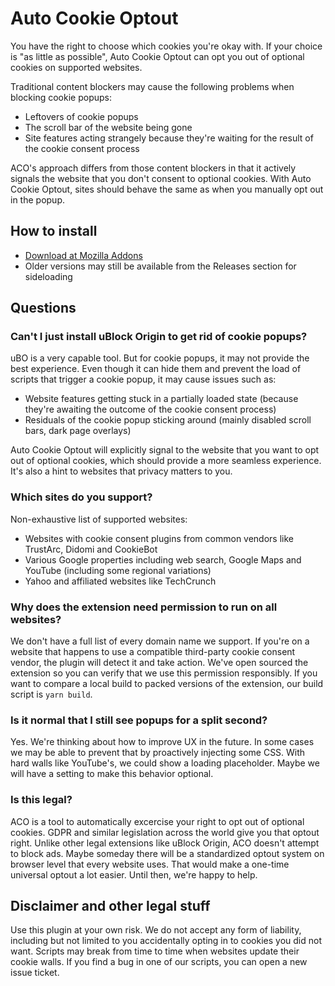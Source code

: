 # Auto Cookie Optout

You have the right to choose which cookies you're okay with. If your choice is "as little as possible", Auto Cookie Optout can opt you out of optional cookies on supported websites.

Traditional content blockers may cause the following problems when blocking cookie popups:
- Leftovers of cookie popups
- The scroll bar of the website being gone
- Site features acting strangely because they're waiting for the result of the cookie consent process

ACO's approach differs from those content blockers in that it actively signals the website that you don't consent to optional cookies. With Auto Cookie Optout, sites should behave the same as when you manually opt out in the popup.

## How to install
- [Download at Mozilla Addons](https://addons.mozilla.org/en-US/firefox/addon/auto-cookie-optout/)
- Older versions may still be available from the Releases section for sideloading

## Questions

### Can't I just install uBlock Origin to get rid of cookie popups?
uBO is a very capable tool. But for cookie popups, it may not provide the best experience. Even though it can hide them and prevent the load of scripts that trigger a cookie popup, it may cause issues such as:

- Website features getting stuck in a partially loaded state (because they're awaiting the outcome of the cookie consent process)
- Residuals of the cookie popup sticking around (mainly disabled scroll bars, dark page overlays)

Auto Cookie Optout will explicitly signal to the website that you want to opt out of optional cookies, which should provide a more seamless experience. It's also a hint to websites that privacy matters to you.

### Which sites do you support?
Non-exhaustive list of supported websites:

- Websites with cookie consent plugins from common vendors like TrustArc, Didomi and CookieBot
- Various Google properties including web search, Google Maps and YouTube (including some regional variations)
- Yahoo and affiliated websites like TechCrunch

### Why does the extension need permission to run on all websites?
We don't have a full list of every domain name we support. If you're on a website that happens to use a compatible third-party cookie consent vendor, the plugin will detect it and take action. We've open sourced the extension so you can verify that we use this permission responsibly. If you want to compare a local build to packed versions of the extension, our build script is `yarn build`.

### Is it normal that I still see popups for a split second?
Yes. We're thinking about how to improve UX in the future. In some cases we may be able to prevent that by proactively injecting some CSS. With hard walls like YouTube's, we could show a loading placeholder. Maybe we will have a setting to make this behavior optional.

### Is this legal?
ACO is a tool to automatically excercise your right to opt out of optional cookies. GDPR and similar legislation across the world give you that optout right. Unlike other legal extensions like uBlock Origin, ACO doesn't attempt to block ads. Maybe someday there will be a standardized optout system on browser level that every website uses. That would make a one-time universal optout a lot easier. Until then, we're happy to help.

## Disclaimer and other legal stuff
Use this plugin at your own risk. We do not accept any form of liability, including but not limited to you accidentally opting in to cookies you did not want. Scripts may break from time to time when websites update their cookie walls. If you find a bug in one of our scripts, you can open a new issue ticket.